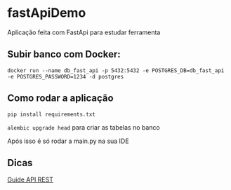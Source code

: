 # fastApiDemo
Aplicação feita com FastApi para estudar ferramenta


## Subir banco com Docker:

`docker run --name db_fast_api -p 5432:5432 -e POSTGRES_DB=db_fast_api -e POSTGRES_PASSWORD=1234 -d postgres`

## Como rodar a aplicação
`pip install requirements.txt` 

`alembic upgrade head` para criar as tabelas no banco


Após isso é só rodar a main.py na sua IDE


## Dicas
[Guide API REST](https://github.com/NationalBankBelgium/REST-API-Design-Guide/wiki/CRUD-Delete-Single-item)


